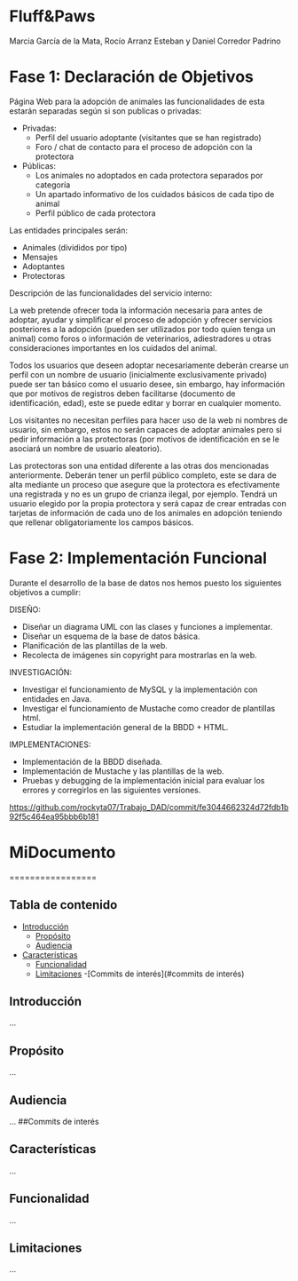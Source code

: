 # Fluff&Paws
Marcia García de la Mata, Rocío Arranz Esteban y Daniel Corredor Padrino

# Fase 1: Declaración de Objetivos

Página Web para la adopción de animales las funcionalidades de esta estarán separadas según si son publicas o privadas:
- Privadas:
  - Perfil del usuario adoptante (visitantes que se han registrado)
  - Foro / chat de contacto para el proceso de adopción con la protectora
- Públicas:
  - Los animales no adoptados en cada protectora separados por categoría
  - Un apartado informativo de los cuidados básicos de cada tipo de animal
  - Perfil público de cada protectora

Las entidades principales serán:
- Animales (divididos por tipo)
- Mensajes
- Adoptantes
- Protectoras

Descripción de las funcionalidades del servicio interno:

La web pretende ofrecer toda la información necesaria para antes de adoptar, ayudar y simplificar el proceso de adopción y ofrecer servicios posteriores a la adopción (pueden ser utilizados por todo quien tenga un animal) como foros o información de veterinarios, adiestradores u otras consideraciones importantes en los cuidados del animal.

Todos los usuarios que deseen adoptar necesariamente deberán crearse un perfil con un nombre de usuario (inicialmente exclusivamente privado) puede ser tan básico como el usuario desee, sin embargo, hay información que por motivos de registros deben facilitarse (documento de identificación, edad), este se puede editar y borrar en cualquier momento. 

Los visitantes no necesitan perfiles para hacer uso de la web ni nombres de usuario, sin embargo, estos no serán capaces de adoptar animales pero si pedir información a las protectoras (por motivos de identificación en se le asociará un nombre de usuario aleatorio).

Las protectoras son una entidad diferente a las otras dos mencionadas anteriormente. Deberán tener un perfil público completo, este se dara de alta mediante un proceso que asegure que la protectora es efectivamente una registrada y no es un grupo de crianza ilegal, por ejemplo. Tendrá un usuario elegido por la propia protectora y será capaz de crear entradas con tarjetas de información de cada uno de los animales en adopción teniendo que rellenar obligatoriamente los campos básicos.

# Fase 2: Implementación Funcional

Durante el desarrollo de la base de datos nos hemos puesto los siguientes objetivos a cumplir:

DISEÑO:
* Diseñar un diagrama UML con las clases y funciones a implementar.
* Diseñar un esquema de la base de datos básica.
* Planificación de las plantillas de la web.
* Recolecta de imágenes sin copyright para mostrarlas en la web.

INVESTIGACIÓN:
* Investigar el funcionamiento de MySQL y la implementación con entidades en Java.
* Investigar el funcionamiento de Mustache como creador de plantillas html.
* Estudiar la implementación general de la BBDD + HTML.

IMPLEMENTACIONES:
* Implementación de la BBDD diseñada.
* Implementación de Mustache y las plantillas de la web.
* Pruebas y debugging de la implementación inicial para evaluar los errores y corregirlos en las siguientes versiones.

https://github.com/rockyta07/Trabajo_DAD/commit/fe3044662324d72fdb1b92f5c464ea95bbb6b181

# MiDocumento

=================

## Tabla de contenido

- [Introducción](#introducción)
  - [Propósito](#propósito)
  - [Audiencia](#audiencia)
- [Características](#características)
  - [Funcionalidad](#funcionalidad)
  - [Limitaciones](#limitaciones)
  -[Commits de interés](#commits de interés)
## Introducción

...

## Propósito

...

## Audiencia

...
##Commits de interés

## Características

...

## Funcionalidad

...

## Limitaciones

...
